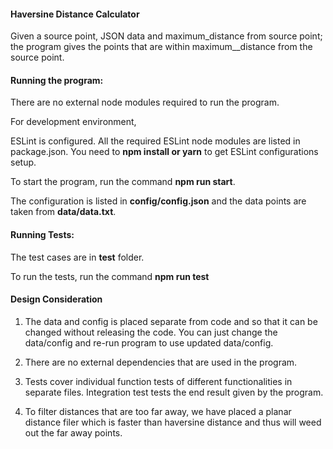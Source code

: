 #### Haversine Distance Calculator

Given a source point, JSON data and maximum_distance from source point; the program gives the points that are within maximum__distance from the source point.


#### Running the program:

There are no external node modules required to run the program.

For development environment, 

ESLint is configured. All the required ESLint node modules are listed in package.json. You need to **npm install or yarn** to get ESLint configurations setup.

To start the program, run the command **npm run start**.

The configuration is listed in **config/config.json** and the data points are taken from **data/data.txt**.

#### Running Tests:

The test cases are in **test** folder.

To run the tests, run the command **npm run test**

#### Design Consideration

1. The data and config is placed separate from code and so that it can be changed without releasing the code. You can just change the data/config and re-run program to use updated data/config.

2. There are no external dependencies that are used in the program.

3. Tests cover individual function tests of different functionalities in separate files. Integration test tests the end result given by the program. 

4. To filter distances that are too far away, we have placed a planar distance filer which is faster than haversine distance and thus will weed out the far away points.